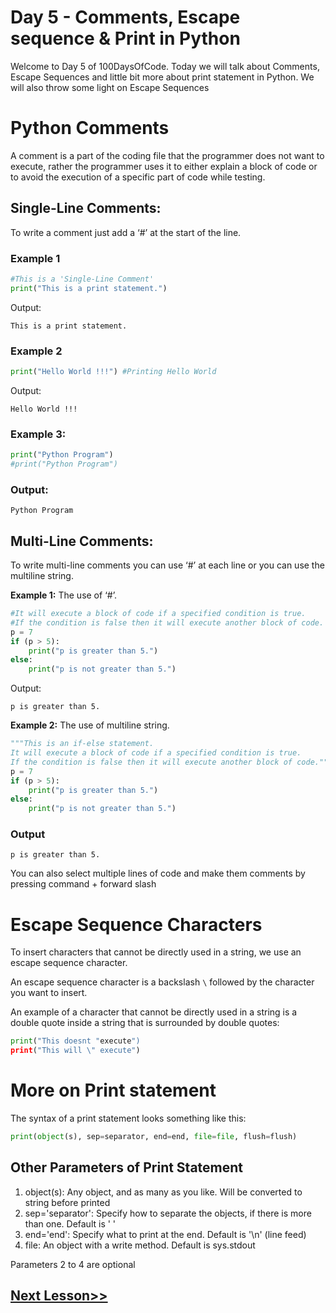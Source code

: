 # Day 5 - Comments, Escape sequence & Print in Python

Welcome to Day 5 of 100DaysOfCode. Today we will talk about Comments, Escape Sequences and little bit more about print statement in Python.
We will also throw some light on Escape Sequences

# Python Comments
A comment is a part of the coding file that the programmer does not want to execute, rather the programmer uses it to either explain a block of code or to avoid the execution of a specific part of code while testing.

## Single-Line Comments:

To write a comment just add a ‘#’ at the start of the line.

### Example 1

```python
#This is a 'Single-Line Comment'
print("This is a print statement.")
``` 

Output:

```markup
This is a print statement. 
``` 

### Example 2

```python
print("Hello World !!!") #Printing Hello World
```

Output:

```markup
Hello World !!!
``` 

### Example 3:

```python
print("Python Program")
#print("Python Program")
``` 

### Output: 

```markup
Python Program
``` 
## Multi-Line Comments:

To write multi-line comments you can use ‘#’ at each line or you can use the multiline string.

**Example 1:** The use of ‘#’.

```python
#It will execute a block of code if a specified condition is true.
#If the condition is false then it will execute another block of code.
p = 7
if (p > 5):
    print("p is greater than 5.")
else:
    print("p is not greater than 5.")
```


Output:

```markup
p is greater than 5.
```


**Example 2:** The use of multiline string.

```python
"""This is an if-else statement.
It will execute a block of code if a specified condition is true.
If the condition is false then it will execute another block of code."""
p = 7
if (p > 5):
    print("p is greater than 5.")
else:
    print("p is not greater than 5.")
```


### Output

```markup
p is greater than 5.
```

You can also select multiple lines of code and make them comments by  pressing command + forward slash

# Escape Sequence Characters

To insert characters that cannot be directly used in a string, we use an escape sequence character.

An escape sequence character is a backslash  `\`  followed by the character you want to insert.

An example of a character that cannot be directly used in a string is a double quote inside a string that is surrounded by double quotes:

```python
print("This doesnt "execute")
print("This will \" execute")
```

# More on Print statement
The syntax of a print statement looks something like this:

```python
print(object(s), sep=separator, end=end, file=file, flush=flush)
```

## Other Parameters of Print Statement 
1. object(s): Any object, and as many as you like. Will be converted to string before printed
2. sep='separator': Specify how to separate the objects, if there is more than one. Default is ' '
3. end='end': Specify what to print at the end. Default is '\n' (line feed)
4. file: An object with a write method. Default is sys.stdout

Parameters 2 to 4 are optional

## [Next Lesson>>](https://replit.com/@codewithharry/06-Day6-Variables-and-Data-Types)
